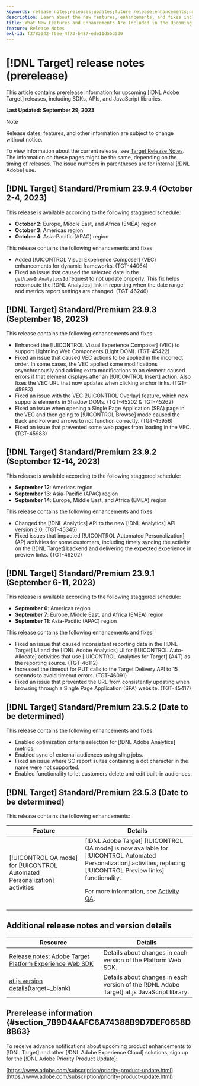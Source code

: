 ```yaml
---
keywords: release notes;releases;updates;future release;enhancements;new features;fixes;updates;prerelease 
description: Learn about the new features, enhancements, and fixes included in the upcoming release of [!DNL Adobe Target], including SDKs, APIs, and JavaScript libraries.
title: What New Features and Enhancements Are Included in the Upcoming [!DNL Target] Release?
feature: Release Notes
exl-id: f2783042-f6ee-4f73-b487-ede11d55d530
---
```

# [!DNL Target] release notes (prerelease)

This article contains prerelease information for upcoming [!DNL Adobe Target] releases, including SDKs, APIs, and JavaScript libraries.

**Last Updated: September 29, 2023**

>[!NOTE]
>
>Release dates, features, and other information are subject to change without notice.
>
>To view information about the current release, see [Target Release Notes](release-notes.md). The information on these pages might be the same, depending on the timing of releases. The issue numbers in parentheses are for internal [!DNL Adobe] use.

## [!DNL Target] Standard/Premium 23.9.4 (October 2-4, 2023)

This release is available according to the following staggered schedule:

* **October 2**: Europe, Middle East, and Africa (EMEA) region
* **October 3**: Americas region
* **October 4**: Asia-Pacific (APAC) region

This release contains the following enhancements and fixes:

* Added [!UICONTROL Visual Experience Composer] (VEC) enhancements for dynamic frameworks. (TGT-44064)
* Fixed an issue that caused the selected date in the `getViewInAnalyticsId` request to not update properly. This fix helps recompute the [!DNL Analytics] link in reporting when the date range and metrics report settings are changed. (TGT-46246)

## [!DNL Target] Standard/Premium 23.9.3 (September 18, 2023)

This release contains the following enhancements and fixes:

* Enhanced the [!UICONTROL Visual Experience Composer] (VEC) to support Lightning Web Components (Light DOM). (TGT-45422)
* Fixed an issue that caused VEC actions to be applied in the incorrect order. In some cases, the VEC applied some modifications asynchronously and adding extra modifications to an element caused errors if that element displays after an [!UICONTROL Insert] action. Also fixes the VEC URL that now updates when clicking anchor links. (TGT-45983)
* Fixed an issue with the VEC [!UICONTROL Overlay] feature, which now supports elements in Shadow DOMs. (TGT-45202 & TGT-45262)
* Fixed an issue when opening a Single Page Application (SPA) page in the VEC and then going to [!UICONTROL Browse] mode caused the Back and Forward arrows to not function correctly. (TGT-45956)
* Fixed an issue that prevented some web pages from loading in the VEC. (TGT-45983)

## [!DNL Target] Standard/Premium 23.9.2 (September 12-14, 2023)

This release is available according to the following staggered schedule:

* **September 12**: Americas region
* **September 13**: Asia-Pacific (APAC) region
* **September 14**: Europe, Middle East, and Africa (EMEA) region

This release contains the following enhancements and fixes:

* Changed the [!DNL Analytics] API to the new [!DNL Analytics] API version 2.0. (TGT-45345)
* Fixed issues that impacted [!UICONTROL Automated Personalization] (AP) activities for some customers, including timely syncing the activity on the [!DNL Target] backend and delivering the expected experience in preview links. (TGT-46202)

## [!DNL Target] Standard/Premium 23.9.1 (September 6-11, 2023)

This release is available according to the following staggered schedule:

* **September 6**: Americas region
* **September 7**: Europe, Middle East, and Africa (EMEA) region
* **September 11**: Asia-Pacific (APAC) region

This release contains the following enhancements and fixes:

* Fixed an issue that caused inconsistent reporting data in the [!DNL Target] UI and the [!DNL Adobe Analytics] UI for [!UICONTROL Auto-Allocate] activities that use [!UICONTROL Analytics for Target] (A4T) as the reporting source. (TGT-46112)
* Increased the timeout for PUT calls to the Target Delivery API to 15 seconds to avoid timeout errors. (TGT-46091)
* Fixed an issue that prevented the URL from consistently updating when browsing through a Single Page Application (SPA) website. (TGT-45417)

## [!DNL Target] Standard/Premium 23.5.2 (Date to be determined)

This release contains the following enhancements and fixes:

* Enabled optimization criteria selection for [!DNL Adobe Analytics] metrics.
* Enabled sync of external audiences using sling jobs.
* Fixed an issue where SC report suites containing a dot character in the name were not supported.
* Enabled functionality to let customers delete and edit built-in audiences.

## [!DNL Target] Standard/Premium 23.5.3 (Date to be determined)

This release contains the following enhancements:

|Feature|Details|
|--- |--- |
|[!UICONTROL QA mode] for [!UICONTROL Automated Personalization] activities|[!DNL Adobe Target] [!UICONTROL QA mode] is now available for [!UICONTROL Automated Personalization] activities, replacing [!UICONTROL Preview links] functionality.<P>For more information, see [Activity QA](/help/main/c-activities/c-activity-qa/activity-qa.md).|

## Additional release notes and version details

|Resource|Details|
|--- |--- |
|[Release notes: Adobe Target Platform Experience Web SDK](https://experienceleague.adobe.com/docs/experience-platform/edge/release-notes.html?lang=en)|Details about changes in each version of the Platform Web SDK.|
|[at.js version details](https://experienceleague.corp.adobe.com/docs/target-dev/developer/client-side/at-js-implementation/target-atjs-versions.html){target=_blank}|Details about changes in each version of the [!DNL Adobe Target] at.js JavaScript library.|

## Prerelease information {#section_7B9D4AAFC6A74388B9D7DEF0658D8B63} 

To receive advance notifications about upcoming product enhancements to [!DNL Target] and other [!DNL Adobe Experience Cloud] solutions, sign up for the [!DNL Adobe Priority Product Update]:

[https://www.adobe.com/subscription/priority-product-update.html](https://www.adobe.com/subscription/priority-product-update.html)
